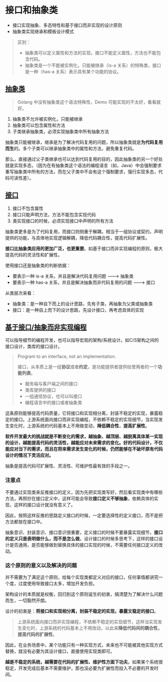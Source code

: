 # 接口和抽象类

- 接口实现抽象、多态特性和基于接口而非实现的设计原则
- 抽象类实现继承和模板设计模式

> 区别：
> - 抽象类可以定义属性和方法的实现，接口不能定义属性，方法也不能包含代码。
> - 抽象类是一个不能被实例化，只能被继承（is-a 关系）的特殊类，接口是一种（has-a 关系）表示具有某个功能的协议。

## [抽象类](abstract.go)

> Golang 中没有抽象类这个语法特殊性，Demo 可能实现的不太好，看看就好。

1. 抽象类不允许被实例化，只能被继承
2. 抽象类可以包含属性和方法
3. 子类继承抽象类，必须实现抽象类中所有抽象方法

抽象类只能被继承，继承是为了解决代码复用的问题，所以抽象类就是**为代码复用而生**的。多个子类可以继承抽象类中的属性和方法，避免重复代码。

那么，直接通过父子类继承也可以达到代码复用的目的，因此抽象类的另一个好处就是实现多态，（因为在有抽象类这个语法的编程语言（如，Java）中会强制要求重写抽象类中所有的方法，而在父子类中不会有这个强制要求，强行实现多态，代码可读性差）。

## [接口](interface.go)

1. 接口不包含属性
2. 接口只能声明方法，方法不能包含实现代码
3. 类实现接口的时候，必须实现接口中声明的所有方法

抽象类更多是为了代码复用，而接口则侧重于解耦，相当于一组协议或契约，声明提供的功能，与具体地实现逻辑解耦，降低代码耦合性，提高代码扩展性。

**接口比抽象类应用的更加广泛，也更重要**。如基于接口而非实现编程的原则，极大提高代码的灵活性和扩展性。

使用接口还是抽象类的判断依据：

- 要表示一种 is-a 关系，并且是解决代码复用问题 ---> 抽象类
- 要表示一种 has-a 关系，并且是解决抽象而非代码复用的问题 ---> 接口

从类层次来看：

- 抽象类：是一种自下而上的设计思路，先有子类，再抽象为父类或抽象类
- 接口：是一种自上而下的设计思路，先设计接口，再考虑具体的实现

## [基于接口/抽象而非实现编程](interface_based.go)

可以指导细节的编程开发，也可以指导宏观的架构/系统设计。如C/S架构之间的接口设计，类库的接口设计。

> Program to an interface, not an implementation.
> 
> 接口，从本质上是一组**协议**或者**约定**，是功能提供者提供给使用者的一个**功能列表**。
> - 服务端与客户端之间的接口
> - 类库提供的接口
> - 一组通信协议，也可以叫接口
> - 编程语言中的接口或者抽象类

这条原则能够提高代码质量，它将接口和实现相分离，封装不稳定的实现，暴露稳定的接口。上游系统面向接口而非实现编程，不依赖不稳定的实现细节，当实现发生变化时，上游系统的代码基本上不用做变动，**降低耦合性**，**提高扩展性**。

**软件开发最大的挑战就是不断变化的需求，越抽象、越顶层、越脱离具体某一实现的设计，越能提高代码的灵活性，越能应对未来需求的变化。好的代码设计，不仅能应对当下的需求，而且在将来需求发生变化的时候，仍然能够在不破坏原有代码设计的情况下灵活应对。**

抽象是提高代码可扩展性、灵活性、可维护性最有效的手段之一。

### 注意点

不要通过实现类来反推接口的定义，因为先把实现类写好，然后看实现类中有哪些方法，再照抄在接口定义中，这样可能会导致**接口定义不够抽象**，依赖具体的实现，这样的接口设计就没有意义了。

因此，按照这样反推的思路定义接口的时候，一定要选择性的定义接口，而不是把方法都放在接口中。

抽象意识、封装意识、接口意识很重要，定义接口的时候不要暴露实现细节，**接口的定义只是表明做什么，而不是怎么做**。设计接口的时候多思考下，这样的接口设计是否通用，是否能够做到替换具体的接口实现的时候，不需要任何接口定义的改动。

### 这个原则的意义以及解决的问题

并不需要为了满足这个原则，给每个实现类都定义对应的接口，任何事情都讲究一个度，过度使用导致接口太多，增加开发负担。

架构设计的本质就是权衡，回归到这个原则诞生的初衷，搞清楚为了解决什么问题而生，一切豁然开朗。

设计的初衷是：**将接口和实现相分离，封装不稳定的实现，暴露文稳定的接口**。

> 上游系统面向接口而非实现编程，不依赖不稳定的实现细节，这样当实现发生变化时，上游系统的代码基本上不用改动，以此来**降低代码间的耦合性，提高代码的扩展性**。

因此，在业务场景中，某个功能只有一种实现方式，未来也不可能被其他实现方式替换，就没有必要为其设计接口，直接使用实现类即可。

**越是不稳定的系统，越需要在代码的扩展性、维护性方面下功夫**。如果某个系统很稳定，开发完成后基本不需要维护，那也没必要为扩展性而投入不必要的开发时间。